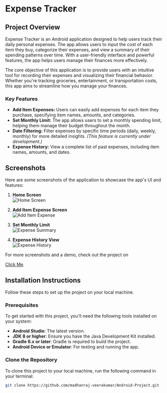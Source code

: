 # Expense Tracker

## Project Overview

Expense Tracker is an Android application designed to help users track their daily personal expenses. The app allows users to input the cost of each item they buy, categorize their expenses, and view a summary of their spending patterns over time. With a user-friendly interface and powerful features, the app helps users manage their finances more effectively.

The core objective of this application is to provide users with an intuitive tool for recording their expenses and visualizing their financial behavior. Whether you're tracking groceries, entertainment, or transportation costs, this app aims to streamline how you manage your finances.

### Key Features
- **Add Item Expenses:** Users can easily add expenses for each item they purchase, specifying item names, amounts, and categories.
- **Set Monthly Limit:** The app allows users to set a monthly spending limit, helping them manage their budget throughout the month.
- **Date Filtering:** Filter expenses by specific time periods (daily, weekly, monthly) for more detailed insights. *(This feature is currently under development.)*
- **Expense History:** View a complete list of past expenses, including item names, amounts, and dates.

## Screenshots

Here are some screenshots of the application to showcase the app's UI and features:

1. **Home Screen**  
   ![Home Screen](assets/screenshots/home_screen.png)
   
2. **Add Item Expense Screen**  
   ![Add Item Expense](assets/screenshots/add_item_expense.png)

3. **Set Monthly Limit**  
   ![Expense Summary](assets/screenshots/monthly_limit.png)

4. **Expense History View**  
   ![Expense History](assets/screenshots/expense_history.png)


For more screenshots and a demo, check out the project on

[Click Me](https://drive.google.com/drive/folders/1iq0oMk3CFskEp76yJm5M3wLT0hSYs7S3?usp=sharing).

## Installation Instructions

Follow these steps to set up the project on your local machine.

### Prerequisites

To get started with this project, you'll need the following tools installed on your system:

- **Android Studio**: The latest version.
- **JDK 8 or higher**: Ensure you have the Java Development Kit installed.
- **Gradle 6.x or later**: Gradle is required to build the project.
- **Android Device or Emulator**: For testing and running the app.

### Clone the Repository

To clone this project to your local machine, run the following command in your terminal:

```bash
git clone https://github.com/madhanraj-veerakumar/Android-Project.git
